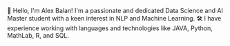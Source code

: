 👋 Hello, I'm Alex Balan! I'm a passionate and dedicated Data Science and AI Master student with a keen interest in NLP and Machine Learning.
🛠️ I have experience working with languages and technologies like JAVA, Python, MathLab, R, and  SQL. 






<!---
alexbalan08/alexbalan08 is a ✨ special ✨ repository because its `README.md` (this file) appears on your GitHub profile.
You can click the Preview link to take a look at your changes.
--->
